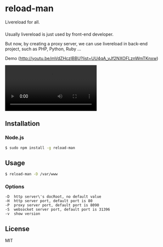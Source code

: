 reload-man
==================
Livereload for all.

### 

Usually livereload is just used by front-end developer.

But now, by creating a proxy server, we can use livereload in back-end project, such as PHP, Python, Ruby ...

Demo (http://youtu.be/mVdZHczIBBU?list=UU4qA_vJf2NXOFLznWmTKnxw)

<video src=http://webtest.qiniudn.com/reload-man.mp4 preload></video>

## Installation

### Node.js
```bash
$ sudo npm install -g reload-man
```

## Usage

```bash
$ reload-man -D /var/www
```

### Options
```
-D  http server\'s docRoot, no default value
-H  http server port, default port is 80
-P  proxy server port, default port is 8090
-S  websocket server port, default port is 31396
-v  show version
```

## License

MIT
